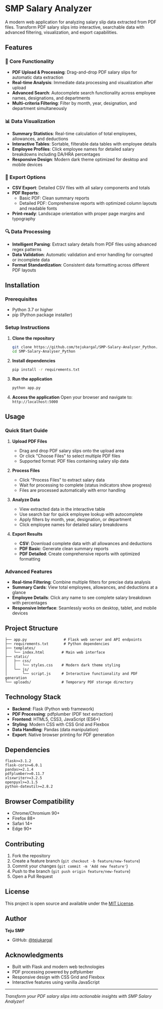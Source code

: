# SMP Salary Analyzer

A modern web application for analyzing salary slip data extracted from PDF files. Transform PDF salary slips into interactive, searchable data with advanced filtering, visualization, and export capabilities.

## Features

### 🚀 **Core Functionality**
- **PDF Upload & Processing**: Drag-and-drop PDF salary slips for automatic data extraction
- **Real-time Analysis**: Immediate data processing and visualization after upload
- **Advanced Search**: Autocomplete search functionality across employee names, designations, and departments
- **Multi-criteria Filtering**: Filter by month, year, designation, and department simultaneously

### 📊 **Data Visualization**
- **Summary Statistics**: Real-time calculation of total employees, allowances, and deductions
- **Interactive Tables**: Sortable, filterable data tables with employee details
- **Employee Profiles**: Click employee names for detailed salary breakdowns including DA/HRA percentages
- **Responsive Design**: Modern dark theme optimized for desktop and mobile devices

### 📄 **Export Options**
- **CSV Export**: Detailed CSV files with all salary components and totals
- **PDF Reports**: 
  - Basic PDF: Clean summary reports
  - Detailed PDF: Comprehensive reports with optimized column layouts and readable fonts
- **Print-ready**: Landscape orientation with proper page margins and typography

### 🔍 **Data Processing**
- **Intelligent Parsing**: Extract salary details from PDF files using advanced regex patterns
- **Data Validation**: Automatic validation and error handling for corrupted or incomplete data
- **Format Standardization**: Consistent data formatting across different PDF layouts

## Installation

### Prerequisites
- Python 3.7 or higher
- pip (Python package installer)

### Setup Instructions

1. **Clone the repository**
   ```bash
   git clone https://github.com/tejukargal/SMP-Salary-Analyser_Python.git
   cd SMP-Salary-Analyser_Python
   ```

2. **Install dependencies**
   ```bash
   pip install -r requirements.txt
   ```

3. **Run the application**
   ```bash
   python app.py
   ```

4. **Access the application**
   Open your browser and navigate to: `http://localhost:5000`

## Usage

### Quick Start Guide

1. **Upload PDF Files**
   - Drag and drop PDF salary slips onto the upload area
   - Or click "Choose Files" to select multiple PDF files
   - Supported format: PDF files containing salary slip data

2. **Process Files**
   - Click "Process Files" to extract salary data
   - Wait for processing to complete (status indicators show progress)
   - Files are processed automatically with error handling

3. **Analyze Data**
   - View extracted data in the interactive table
   - Use search bar for quick employee lookup with autocomplete
   - Apply filters by month, year, designation, or department
   - Click employee names for detailed salary breakdowns

4. **Export Results**
   - **CSV**: Download complete data with all allowances and deductions
   - **PDF Basic**: Generate clean summary reports
   - **PDF Detailed**: Create comprehensive reports with optimized formatting

### Advanced Features

- **Real-time Filtering**: Combine multiple filters for precise data analysis
- **Summary Cards**: View total employees, allowances, and deductions at a glance
- **Employee Details**: Click any name to see complete salary breakdown with percentages
- **Responsive Interface**: Seamlessly works on desktop, tablet, and mobile devices

## Project Structure

```
├── app.py                 # Flask web server and API endpoints
├── requirements.txt       # Python dependencies
├── templates/
│   └── index.html        # Main web interface
├── static/
│   ├── css/
│   │   └── styles.css    # Modern dark theme styling
│   └── js/
│       └── script.js     # Interactive functionality and PDF generation
└── uploads/              # Temporary PDF storage directory
```

## Technology Stack

- **Backend**: Flask (Python web framework)
- **PDF Processing**: pdfplumber (PDF text extraction)
- **Frontend**: HTML5, CSS3, JavaScript (ES6+)
- **Styling**: Modern CSS with CSS Grid and Flexbox
- **Data Handling**: Pandas (data manipulation)
- **Export**: Native browser printing for PDF generation

## Dependencies

```
flask>=3.1.2
flask-cors>=6.0.1
pandas>=2.1.4
pdfplumber>=0.11.7
xlsxwriter>=3.2.5
openpyxl>=3.1.5
python-dateutil>=2.8.2
```

## Browser Compatibility

- Chrome/Chromium 90+
- Firefox 88+
- Safari 14+
- Edge 90+

## Contributing

1. Fork the repository
2. Create a feature branch (`git checkout -b feature/new-feature`)
3. Commit your changes (`git commit -m 'Add new feature'`)
4. Push to the branch (`git push origin feature/new-feature`)
5. Open a Pull Request

## License

This project is open source and available under the [MIT License](LICENSE).

## Author

**Teju SMP**
- GitHub: [@tejukargal](https://github.com/tejukargal)

## Acknowledgments

- Built with Flask and modern web technologies
- PDF processing powered by pdfplumber
- Responsive design with CSS Grid and Flexbox
- Interactive features using vanilla JavaScript

---

*Transform your PDF salary slips into actionable insights with SMP Salary Analyzer!*